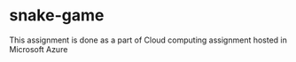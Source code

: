 # snake-game
This assignment is done as a part of Cloud computing assignment hosted in Microsoft Azure
